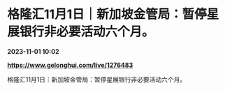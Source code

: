 # 格隆汇11月1日｜新加坡金管局：暂停星展银行非必要活动六个月。

**2023-11-01 10:02**

**https://www.gelonghui.com/live/1276483**

格隆汇11月1日｜新加坡金管局：暂停星展银行非必要活动六个月。